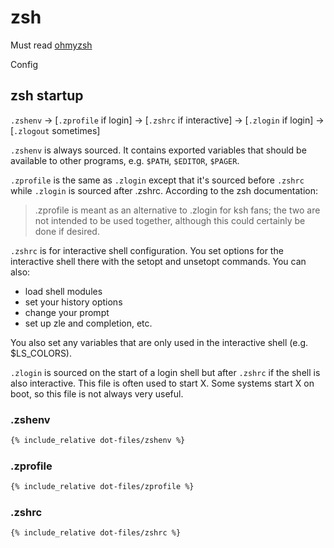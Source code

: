 # zsh

Must read [ohmyzsh](https://github.com/ohmyzsh/ohmyzsh)

Config

## zsh startup

`.zshenv` → [`.zprofile` if login] → [`.zshrc` if interactive] → [`.zlogin` if login] → [`.zlogout` sometimes]


`.zshenv` is always sourced.  It contains exported variables that should be
available to other programs, e.g. `$PATH`, `$EDITOR`, `$PAGER`.

`.zprofile` is the same as `.zlogin` except that it's sourced before `.zshrc`
while `.zlogin` is sourced after .zshrc.  According to the zsh documentation:

> .zprofile is meant as an alternative to .zlogin for ksh fans;
> the two are not intended to be used together,
> although this could certainly be done if desired.

`.zshrc` is for interactive shell configuration. You set options for the
interactive shell there with the setopt and unsetopt commands. You can also:

* load shell modules
* set your history options
* change your prompt
* set up zle and completion, etc.

You also set any variables that are only used in the interactive shell (e.g.
$LS_COLORS).

`.zlogin` is sourced on the start of a login shell but after `.zshrc` if the
shell is also interactive.  This file is often used to start X. Some systems
start X on boot, so this file is not always very useful.

### .zshenv

```sh
{% include_relative dot-files/zshenv %}
```
### .zprofile

```sh
{% include_relative dot-files/zprofile %}
```

### .zshrc

```sh
{% include_relative dot-files/zshrc %}

